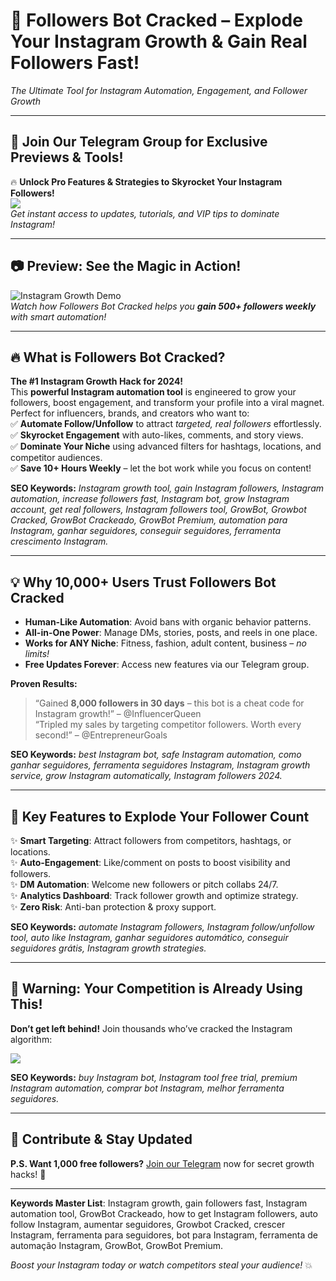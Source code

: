 # 🚀 **Followers Bot Cracked – Explode Your Instagram Growth & Gain Real Followers Fast!**  
*The Ultimate Tool for Instagram Automation, Engagement, and Follower Growth*  

---

## 📱 **Join Our Telegram Group for Exclusive Previews & Tools!**  
🔥 **Unlock Pro Features & Strategies to Skyrocket Your Instagram Followers!**  
<a href="https://t.me/growbotfollowersinstragam"><img src="https://img.shields.io/badge/Telegram-Join%20Now-2CA5E0?style=for-the-badge&logo=telegram&logoColor=white" /></a>  
*Get instant access to updates, tutorials, and VIP tips to dominate Instagram!*  

---

## 📷 **Preview: See the Magic in Action!**  
![Instagram Growth Demo](https://github.com/user-attachments/assets/896d83a6-7f5a-4cf6-97c2-a6c37900ae7d)  
*Watch how Followers Bot Cracked helps you **gain 500+ followers weekly** with smart automation!*  

---

## 🔥 **What is Followers Bot Cracked?**  
**The #1 Instagram Growth Hack for 2024!**  
This **powerful Instagram automation tool** is engineered to grow your followers, boost engagement, and transform your profile into a viral magnet. Perfect for influencers, brands, and creators who want to:  
✅ **Automate Follow/Unfollow** to attract *targeted, real followers* effortlessly.  
✅ **Skyrocket Engagement** with auto-likes, comments, and story views.  
✅ **Dominate Your Niche** using advanced filters for hashtags, locations, and competitor audiences.  
✅ **Save 10+ Hours Weekly** – let the bot work while you focus on content!  

**SEO Keywords:** *Instagram growth tool, gain Instagram followers, Instagram automation, increase followers fast, Instagram bot, grow Instagram account, get real followers, Instagram followers tool, GrowBot, Growbot Cracked, GrowBot Crackeado, GrowBot Premium, automation para Instagram, ganhar seguidores, conseguir seguidores, ferramenta crescimento Instagram.*  

---

## 💡 **Why 10,000+ Users Trust Followers Bot Cracked**  
- **Human-Like Automation**: Avoid bans with organic behavior patterns.  
- **All-in-One Power**: Manage DMs, stories, posts, and reels in one place.  
- **Works for ANY Niche**: Fitness, fashion, adult content, business – *no limits!*  
- **Free Updates Forever**: Access new features via our Telegram group.  

**Proven Results:**  
> “Gained **8,000 followers in 30 days** – this bot is a cheat code for Instagram growth!” – @InfluencerQueen  
> “Tripled my sales by targeting competitor followers. Worth every second!” – @EntrepreneurGoals  

**SEO Keywords:** *best Instagram bot, safe Instagram automation, como ganhar seguidores, ferramenta seguidores Instagram, Instagram growth service, grow Instagram automatically, Instagram followers 2024.*  

---

## 🌟 **Key Features to Explode Your Follower Count**  
✨ **Smart Targeting**: Attract followers from competitors, hashtags, or locations.  
✨ **Auto-Engagement**: Like/comment on posts to boost visibility and followers.  
✨ **DM Automation**: Welcome new followers or pitch collabs 24/7.  
✨ **Analytics Dashboard**: Track follower growth and optimize strategy.  
✨ **Zero Risk**: Anti-ban protection & proxy support.  

**SEO Keywords:** *automate Instagram followers, Instagram follow/unfollow tool, auto like Instagram, ganhar seguidores automático, conseguir seguidores grátis, Instagram growth strategies.*  

---

## 🚨 **Warning: Your Competition is Already Using This!**  
**Don’t get left behind!** Join thousands who’ve cracked the Instagram algorithm:  

<a href="https://t.me/growbotcrackedinstagram"><img src="https://img.shields.io/badge/Telegram-Get%20Instant%20Access-2CA5E0?style=for-the-badge&logo=telegram&logoColor=white" /></a>  

**SEO Keywords:** *buy Instagram bot, Instagram tool free trial, premium Instagram automation, comprar bot Instagram, melhor ferramenta seguidores.*  

---

## 🤝 **Contribute & Stay Updated**  

**P.S. Want 1,000 free followers?** [Join our Telegram](https://t.me/addlist/B9rwOKTRSfY4NTkx) now for secret growth hacks! 🚀  

---  

**Keywords Master List**: Instagram growth, gain followers fast, Instagram automation tool, GrowBot Crackeado, how to get Instagram followers, auto follow Instagram, aumentar seguidores, Growbot Cracked, crescer Instagram, ferramenta para seguidores, bot para Instagram, ferramenta de automação Instagram, GrowBot, GrowBot Premium.  

*Boost your Instagram today or watch competitors steal your audience!* 💥
